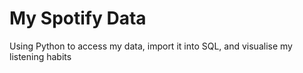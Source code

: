 # My Spotify Data
Using Python to access my data, import it into SQL, and visualise my listening habits

